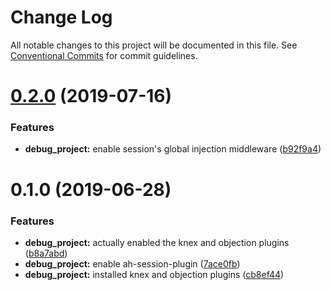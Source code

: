 # Change Log

All notable changes to this project will be documented in this file.
See [Conventional Commits](https://conventionalcommits.org) for commit guidelines.

# [0.2.0](https://github.com/Zaephor/ah-plugins/compare/debug_project@0.1.0...debug_project@0.2.0) (2019-07-16)


### Features

* **debug_project:** enable session's global injection middleware ([b92f9a4](https://github.com/Zaephor/ah-plugins/commit/b92f9a4))





# 0.1.0 (2019-06-28)


### Features

* **debug_project:** actually enabled the knex and objection plugins ([b8a7abd](https://github.com/Zaephor/ah-plugins/commit/b8a7abd))
* **debug_project:** enable ah-session-plugin ([7ace0fb](https://github.com/Zaephor/ah-plugins/commit/7ace0fb))
* **debug_project:** installed knex and objection plugins ([cb8ef44](https://github.com/Zaephor/ah-plugins/commit/cb8ef44))

